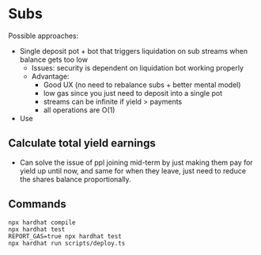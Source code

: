 # Subs
Possible approaches:
- Single deposit pot + bot that triggers liquidation on sub streams when balance gets too low
  - Issues: security is dependent on liquidation bot working properly
  - Advantage:
    - Good UX (no need to rebalance subs + better mental model)
    - low gas since you just need to deposit into a single pot
    - streams can be infinite if yield > payments
    - all operations are O(1)
- Use 


## Calculate total yield earnings
- Can solve the issue of ppl joining mid-term by just making them pay for yield up until now, and same for when they leave, just need to reduce the shares balance proportionally.

## Commands
```shell
npx hardhat compile
npx hardhat test
REPORT_GAS=true npx hardhat test
npx hardhat run scripts/deploy.ts
```
